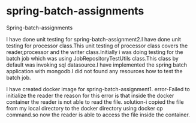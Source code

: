 # spring-batch-assignments
Spring-batch-assignments

I have done unit testing for spring-batch-assignment2.I have done unit testing for processor class.This unit testing of processor class covers the reader,processor and the writer class.Initially i was doing testing for the batch job which was using JobRepositoryTestUtils class.This class by default was invoking sql datasource.I have implemented the spring batch application with mongodb.I did not found any resources how to test the batch job.


I have created docker image for spring-batch-assignment1.
error-Failed to initialize the reader the reason for this error is that inside the docker container the reader is not able to read the file.
solution-i copied the file from my local directory to the docker directory using docker cp command.so now the reader is able to access the file inside the container.
